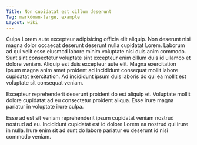 ```yaml
---
Title: Non cupidatat est cillum deserunt
Tag: markdown-large, example
Layout: wiki
---
```

Culpa Lorem aute excepteur adipisicing officia elit aliquip. Non deserunt nisi magna dolor occaecat deserunt deserunt nulla cupidatat Lorem. Laborum ad qui velit esse eiusmod labore minim voluptate nisi duis anim commodo. Sunt sint consectetur voluptate sint excepteur enim cillum duis id ullamco et dolore veniam. Aliquip est duis excepteur aute elit. Magna exercitation ipsum magna anim amet proident ad incididunt consequat mollit labore cupidatat exercitation. Ad incididunt ipsum duis laboris do qui ea mollit est voluptate sit consequat veniam.

Excepteur reprehenderit deserunt proident do est aliquip et. Voluptate mollit dolore cupidatat ad eu consectetur proident aliqua. Esse irure magna pariatur in voluptate irure culpa.

Esse ad est sit veniam reprehenderit ipsum cupidatat veniam nostrud nostrud ad eu. Incididunt cupidatat est id dolore Lorem ea nostrud qui irure in nulla. Irure enim sit ad sunt do labore pariatur eu deserunt id nisi commodo veniam.
